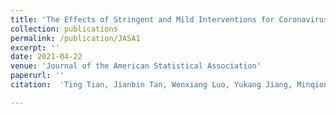 ```yaml
---
title: 'The Effects of Stringent and Mild Interventions for Coronavirus Pandemic [Download paper here.](https://cogentoa.tandfonline.com/doi/abs/10.1080/01621459.2021.1897015?journalCode=uasa20)'
collection: publications
permalink: /publication/JASA1
excerpt: ''
date: 2021-04-22
venue: 'Journal of the American Statistical Association'
paperurl: ''
citation:  'Ting Tian, Jianbin Tan, Wenxiang Luo, Yukang Jiang, Minqiong Chen, Songpan Yang, Canhong Wen, Wenliang Pan & Xueqin Wang (2021), The Effects of Stringent and Mild Interventions for Coronavirus Pandemic, $\textit{Journal of the American Statistical Association}$, 116:534, 481-491 (*$\mathbf{joint\ first\ authorship}$).'

---
```

